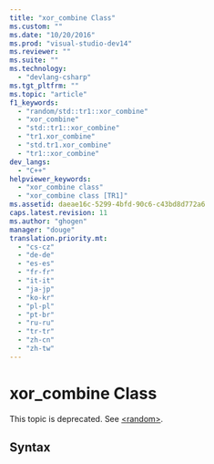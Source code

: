 ```yaml
---
title: "xor_combine Class"
ms.custom: ""
ms.date: "10/20/2016"
ms.prod: "visual-studio-dev14"
ms.reviewer: ""
ms.suite: ""
ms.technology: 
  - "devlang-csharp"
ms.tgt_pltfrm: ""
ms.topic: "article"
f1_keywords: 
  - "random/std::tr1::xor_combine"
  - "xor_combine"
  - "std::tr1::xor_combine"
  - "tr1.xor_combine"
  - "std.tr1.xor_combine"
  - "tr1::xor_combine"
dev_langs: 
  - "C++"
helpviewer_keywords: 
  - "xor_combine class"
  - "xor_combine class [TR1]"
ms.assetid: daeae16c-5299-4bfd-90c6-c43bd8d772a6
caps.latest.revision: 11
ms.author: "ghogen"
manager: "douge"
translation.priority.mt: 
  - "cs-cz"
  - "de-de"
  - "es-es"
  - "fr-fr"
  - "it-it"
  - "ja-jp"
  - "ko-kr"
  - "pl-pl"
  - "pt-br"
  - "ru-ru"
  - "tr-tr"
  - "zh-cn"
  - "zh-tw"
---
```

# xor_combine Class
This topic is deprecated. See [\<random>](../Topic/%3Crandom%3E.md).  
  
## Syntax